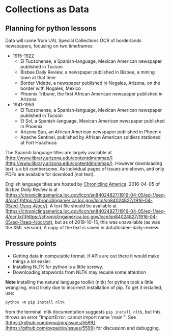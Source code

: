 # Collections as Data
## Planning for python lessons

Data will come from UAL Special Collections OCR of borderlands newspapers, focusing on two timeframes:

+ 1915-1922
    + El Tucsonense, a Spanish-language, Mexican American newspaper published in Tucson
    + Bisbee Daily Review, a newspaper published in Bisbee, a mining town at that time
    + Border Vidette, a newspaper published in Nogales, Arizona, on the border with Nogales, Mexico
    + Phoenix Tribune, the first African American newspaper published in Arizona
+ 1941-1959
    + El Tucsonense, a Spanish-language, Mexican American newspaper published in Tucson
    + El Sol, a Spanish-language, Mexican American newspaper published in Phoenix
    + Arizona Sun, an African American newspaper published in Phoenix
    + Apache Sentinel, published by African American soldiers stationed at Fort Huachuca

The Spanish language titles are largely available at [http://www.library.arizona.edu/contentdm/mmap/](http://www.library.arizona.edu/contentdm/mmap/). However downloading text is a bit cumbersome. As individual pages of issues are shown, and only PDFs are available for download (not text).

English language titles are hosted by [Chronicling America](https://chroniclingamerica.loc.gov/newspapers/).
2016-04-05 of _Bisbee Daily Review_ is at [https://chroniclingamerica.loc.gov/lccn/sn84024827/1916-04-05/ed-1/seq-4/ocr/](https://chroniclingamerica.loc.gov/lccn/sn84024827/1916-04-05/ed-1/seq-4/ocr/). A text file should be available at [https://chroniclingamerica.loc.gov/lccn/sn84024827/1916-04-05/ed-1/seq-4/ocr.txt](https://chroniclingamerica.loc.gov/lccn/sn84024827/1916-04-05/ed-1/seq-4/ocr.txt), but as of 2019-10-15, this was unavailable (as was the XML version). A copy of the text is saved in data/bisbee-daily-review.

## Pressure points
+ Getting data in computable format. If APIs are out there it would make things a lot easier.
+ Installing NLTK for python is a little screwy.
+ Downloading stopwords from NLTK may require some attention

**Note** installing the natural language toolkit (nltk) for python took a little wrangling, most likely due to incorrect installation of pip. To get it installed, use:

`python -m pip install nltk`

from the terminal. nltk documentation suggests `pip install nltk`, but this throws an error "ImportError: cannot import name 'main'". See [https://github.com/pypa/pip/issues/5599](https://github.com/pypa/pip/issues/5599) for discussion and debugging.